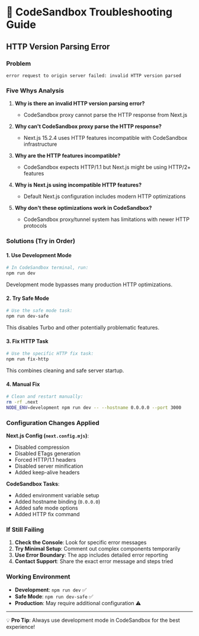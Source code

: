 # 🚨 CodeSandbox Troubleshooting Guide

## HTTP Version Parsing Error

### Problem
```
error request to origin server failed: invalid HTTP version parsed
```

### Five Whys Analysis
1. **Why is there an invalid HTTP version parsing error?**
   - CodeSandbox proxy cannot parse the HTTP response from Next.js

2. **Why can't CodeSandbox proxy parse the HTTP response?**
   - Next.js 15.2.4 uses HTTP features incompatible with CodeSandbox infrastructure

3. **Why are the HTTP features incompatible?**
   - CodeSandbox expects HTTP/1.1 but Next.js might be using HTTP/2+ features

4. **Why is Next.js using incompatible HTTP features?**
   - Default Next.js configuration includes modern HTTP optimizations

5. **Why don't these optimizations work in CodeSandbox?**
   - CodeSandbox proxy/tunnel system has limitations with newer HTTP protocols

### Solutions (Try in Order)

#### 1. Use Development Mode
```bash
# In CodeSandbox terminal, run:
npm run dev
```
Development mode bypasses many production HTTP optimizations.

#### 2. Try Safe Mode
```bash
# Use the safe mode task:
npm run dev-safe
```
This disables Turbo and other potentially problematic features.

#### 3. Fix HTTP Task
```bash
# Use the specific HTTP fix task:
npm run fix-http
```
This combines cleaning and safe server startup.

#### 4. Manual Fix
```bash
# Clean and restart manually:
rm -rf .next
NODE_ENV=development npm run dev -- --hostname 0.0.0.0 --port 3000
```

### Configuration Changes Applied

**Next.js Config (`next.config.mjs`)**:
- Disabled compression
- Disabled ETags generation  
- Forced HTTP/1.1 headers
- Disabled server minification
- Added keep-alive headers

**CodeSandbox Tasks**:
- Added environment variable setup
- Added hostname binding (`0.0.0.0`)
- Added safe mode options
- Added HTTP fix command

### If Still Failing

1. **Check the Console**: Look for specific error messages
2. **Try Minimal Setup**: Comment out complex components temporarily
3. **Use Error Boundary**: The app includes detailed error reporting
4. **Contact Support**: Share the exact error message and steps tried

### Working Environment
- **Development**: `npm run dev` ✅
- **Safe Mode**: `npm run dev-safe` ✅  
- **Production**: May require additional configuration ⚠️

---

💡 **Pro Tip**: Always use development mode in CodeSandbox for the best experience!